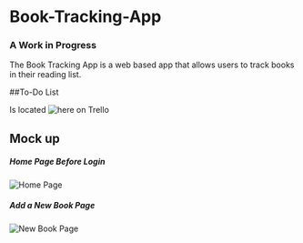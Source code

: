 # Book-Tracking-App
### A Work in Progress 
The Book Tracking App is a web based app that allows users to track books in their reading list.

##To-Do List

Is located ![here](https://trello.com/b/ZrHumsFS) on Trello
## Mock up

##### Home Page Before Login
![Home Page](http://imgur.com/GSY3pgL.jpeg)

##### Add a New Book Page
![New Book Page](http://imgur.com/O1NUf3f.jpeg)
